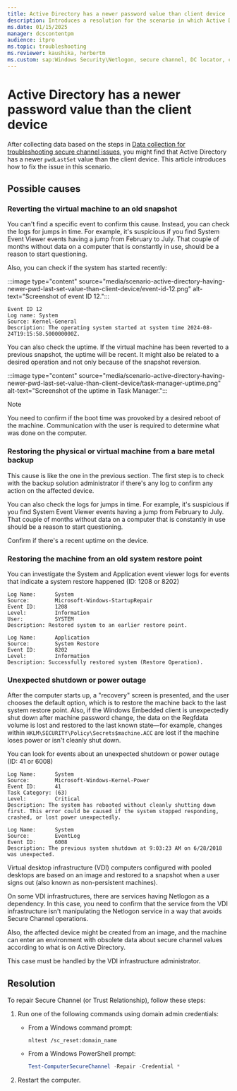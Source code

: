 ```yaml
---
title: Active Directory has a newer password value than client device
description: Introduces a resolution for the scenario in which Active Directory has a newer pwdLastSet value than the client device.
ms.date: 01/15/2025
manager: dcscontentpm
audience: itpro
ms.topic: troubleshooting
ms.reviewer: kaushika, herbertm
ms.custom: sap:Windows Security\Netlogon, secure channel, DC locator, csstroubleshoot
---
```

# Active Directory has a newer password value than the client device

After collecting data based on the steps in [Data collection for troubleshooting secure channel issues](data-collection-for-troubleshooting-secure-channel-issues.md), you might find that Active Directory has a newer `pwdLastSet` value than the client device. This article introduces how to fix the issue in this scenario.

## Possible causes

### Reverting the virtual machine to an old snapshot

You can't find a specific event to confirm this cause. Instead, you can check the logs for jumps in time. For example, it's suspicious if you find System Event Viewer events having a jump from February to July. That couple of months without data on a computer that is constantly in use, should be a reason to start questioning.

Also, you can check if the system has started recently:

:::image type="content" source="media/scenario-active-directory-having-newer-pwd-last-set-value-than-client-device/event-id-12.png" alt-text="Screenshot of event ID 12.":::

```output
Event ID 12  
Log name: System  
Source: Kernel-General  
Description: The operating system started at system time 2024-08-24T19:15:58.500000000Z.
```

You can also check the uptime. If the virtual machine has been reverted to a previous snapshot, the uptime will be recent. It might also be related to a desired operation and not only because of the snapshot reversion.

:::image type="content" source="media/scenario-active-directory-having-newer-pwd-last-set-value-than-client-device/task-manager-uptime.png" alt-text="Screenshot of the uptime in Task Manager.":::


> [!NOTE]
> You need to confirm if the boot time was provoked by a desired reboot of the machine. Communication with the user is required to determine what was done on the computer.

### Restoring the physical or virtual machine from a bare metal backup

This cause is like the one in the previous section. The first step is to check with the backup solution administrator if there's any log to confirm any action on the affected device.

You can also check the logs for jumps in time. For example, it's suspicious if you find System Event Viewer events having a jump from February to July. That couple of months without data on a computer that is constantly in use should be a reason to start questioning.

Confirm if there's a recent uptime on the device.

### Restoring the machine from an old system restore point

You can investigate the System and Application event viewer logs for events that  indicate a system restore happened (ID: 1208 or 8202)

```output
Log Name:      System  
Source:        Microsoft-Windows-StartupRepair  
Event ID:      1208  
Level:         Information  
User:          SYSTEM  
Description: Restored system to an earlier restore point.  
```

```output
Log Name:      Application  
Source:        System Restore  
Event ID:      8202  
Level:         Information  
Description: Successfully restored system (Restore Operation).
```

### Unexpected shutdown or power outage

After the computer starts up, a "recovery" screen is presented, and the user chooses the default option, which is to restore the machine back to the last system restore point. Also, if the Windows Embedded client is unexpectedly shut down after machine password change, the data on the Regfdata volume is lost and restored to the last known state—for example, changes within `HKLM\SECURITY\Policy\Secrets$machine.ACC` are lost if the machine loses power or isn't cleanly shut down.

You can look for events about an unexpected shutdown or power outage (ID: 41 or 6008)

```output
Log Name:      System  
Source:        Microsoft-Windows-Kernel-Power  
Event ID:      41  
Task Category: (63)  
Level:         Critical  
Description: The system has rebooted without cleanly shutting down first. This error could be caused if the system stopped responding, crashed, or lost power unexpectedly. 
```

```output
Log Name:      System  
Source:        EventLog  
Event ID:      6008  
Description: The previous system shutdown at 9:03:23 AM on 6/28/2018 was unexpected.
```

Virtual desktop infrastructure (VDI) computers configured with pooled desktops are based on an image and restored to a snapshot when a user signs out (also known as non-persistent machines).

On some VDI infrastructures, there are services having Netlogon as a dependency. In this case, you need to confirm that the service from the VDI infrastructure isn't manipulating the Netlogon service in a way that avoids Secure Channel operations.

Also, the affected device might be created from an image, and the machine can enter an environment with obsolete data about secure channel values according to what is on Active Directory.

This case must be handled by the VDI infrastructure administrator.

## Resolution

To repair Secure Channel (or Trust Relationship), follow these steps:

1. Run one of the following commands using domain admin credentials:

   -	From a Windows command prompt:

         ```console
         nltest /sc_reset:domain_name
         ```

   -	From a Windows PowerShell prompt:

         ```powershell
         Test-ComputerSecureChannel -Repair -Credential *
         ```

2. Restart the computer.
